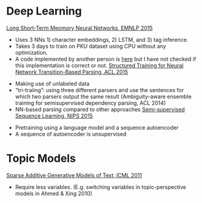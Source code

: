 # Deep Learning
[Long Short-Term Meomory Neural Networks, EMNLP 2015](http://www.emnlp2015.org/proceedings/EMNLP/pdf/EMNLP141.pdf)
* Uses 3 NNs 1) character embeddings, 2) LSTM, and 3) tag inference.
* Takes 3 days to train on PKU dataset using CPU without any optimization.
* A code implemented by another person is [here](https://github.com/dalstonChen/CWS_LSTM) but I have not checked if this implementation is correct or not.
[Structured Training for Neural Network Transition-Based Parsing, ACL 2015](http://www.petrovi.de/data/acl15.pdf)
- Making use of unlabeled data
- “tri-traiing”: using three different parsers and use the sentences for which two parsers output the same  result (Ambiguity-aware ensemble training for semisupervised dependency parsing, ACL 2014)
- NN-based parsing compared to other approaches
[Semi-supervised Sequence Learning, NIPS 2015](https://papers.nips.cc/paper/5949-semi-supervised-sequence-learning.pdf)
* Pretraining using a language model and a sequence autoencoder
* A sequence of autoencoder is unsupervised

# Topic Models
[Sparse Additive Generative Models of Text, ICML 2011](http://machinelearning.wustl.edu/mlpapers/paper_files/ICML2011Eisenstein_534.pdf)
* Require less variables. (E.g. switching variables in topic-perspective models in Ahmed & Xing 2010)
